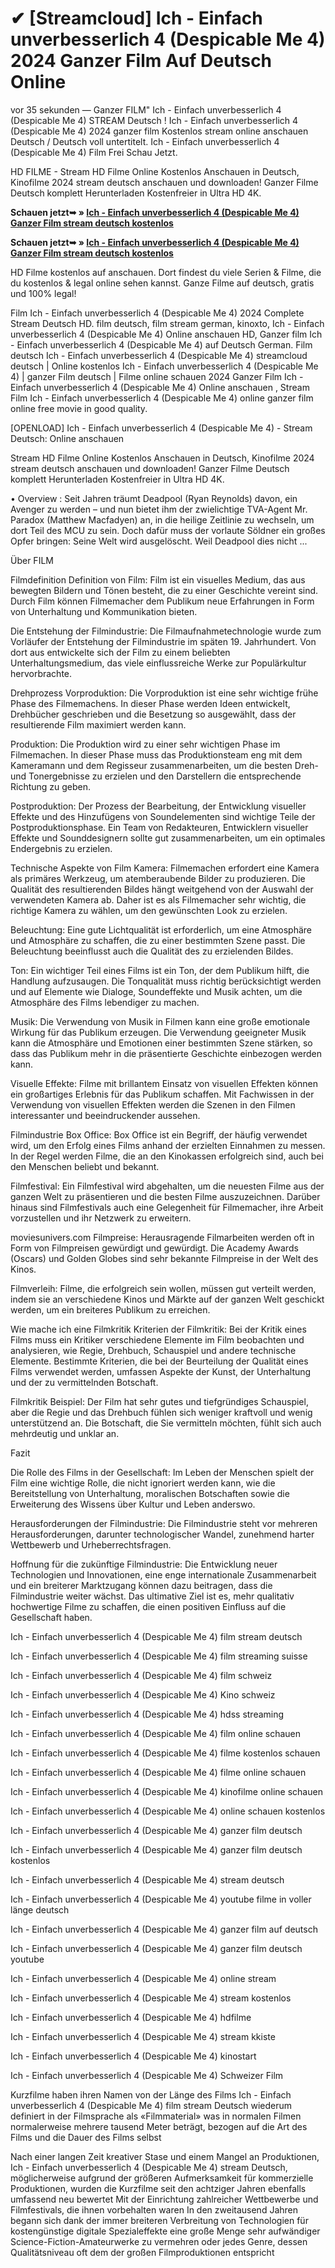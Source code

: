 # ✔ [Streamcloud] Ich - Einfach unverbesserlich 4 (Despicable Me 4) 2024 Ganzer Film Auf Deutsch Online


vor 35 sekunden — Ganzer FILM" Ich - Einfach unverbesserlich 4 (Despicable Me 4) STREAM Deutsch ! Ich - Einfach unverbesserlich 4 (Despicable Me 4) 2024 ganzer film Kostenlos stream online anschauen Deutsch / Deutsch voll untertitelt. Ich - Einfach unverbesserlich 4 (Despicable Me 4) Film Frei Schau Jetzt.

HD FILME - Stream HD Filme Online Kostenlos Anschauen in Deutsch, Kinofilme 2024 stream deutsch anschauen und downloaden! Ganzer Filme Deutsch komplett Herunterladen Kostenfreier in Ultra HD 4K.

**Schauen jetzt➥ » [Ich - Einfach unverbesserlich 4 (Despicable Me 4) Ganzer Film stream deutsch kostenlos](https://is.gd/bA0yvK)**

**Schauen jetzt➥ » [Ich - Einfach unverbesserlich 4 (Despicable Me 4) Ganzer Film stream deutsch kostenlos](https://is.gd/bA0yvK)**

HD Filme kostenlos auf anschauen. Dort findest du viele Serien & Filme, die du kostenlos & legal online sehen kannst. Ganze Filme auf deutsch, gratis und 100% legal!

Film Ich - Einfach unverbesserlich 4 (Despicable Me 4) 2024 Complete Stream Deutsch HD. film deutsch, film stream german, kinoxto, Ich - Einfach unverbesserlich 4 (Despicable Me 4) Online anschauen HD, Ganzer film Ich - Einfach unverbesserlich 4 (Despicable Me 4) auf Deutsch German. Film deutsch Ich - Einfach unverbesserlich 4 (Despicable Me 4) streamcloud deutsch | Online kostenlos Ich - Einfach unverbesserlich 4 (Despicable Me 4) | ganzer Film deutsch | Filme online schauen 2024 Ganzer Film Ich - Einfach unverbesserlich 4 (Despicable Me 4) Online anschauen , Stream Film Ich - Einfach unverbesserlich 4 (Despicable Me 4) online ganzer film online free movie in good quality.

[OPENLOAD] Ich - Einfach unverbesserlich 4 (Despicable Me 4) - Stream Deutsch: Online anschauen

Stream HD Filme Online Kostenlos Anschauen in Deutsch, Kinofilme 2024 stream deutsch anschauen und downloaden! Ganzer Filme Deutsch komplett Herunterladen Kostenfreier in Ultra HD 4K.

• Overview : Seit Jahren träumt Deadpool (Ryan Reynolds) davon, ein Avenger zu werden – und nun bietet ihm der zwielichtige TVA-Agent Mr. Paradox (Matthew Macfadyen) an, in die heilige Zeitlinie zu wechseln, um dort Teil des MCU zu sein. Doch dafür muss der vorlaute Söldner ein großes Opfer bringen: Seine Welt wird ausgelöscht. Weil Deadpool dies nicht ...

Über FILM

Filmdefinition
Definition von Film: Film ist ein visuelles Medium, das aus bewegten Bildern und Tönen besteht, die zu einer Geschichte vereint sind. Durch Film können Filmemacher dem Publikum neue Erfahrungen in Form von Unterhaltung und Kommunikation bieten.

Die Entstehung der Filmindustrie: Die Filmaufnahmetechnologie wurde zum Vorläufer der Entstehung der Filmindustrie im späten 19. Jahrhundert. Von dort aus entwickelte sich der Film zu einem beliebten Unterhaltungsmedium, das viele einflussreiche Werke zur Populärkultur hervorbrachte.

Drehprozess
Vorproduktion: Die Vorproduktion ist eine sehr wichtige frühe Phase des Filmemachens. In dieser Phase werden Ideen entwickelt, Drehbücher geschrieben und die Besetzung so ausgewählt, dass der resultierende Film maximiert werden kann.

Produktion: Die Produktion wird zu einer sehr wichtigen Phase im Filmemachen. In dieser Phase muss das Produktionsteam eng mit dem Kameramann und dem Regisseur zusammenarbeiten, um die besten Dreh- und Tonergebnisse zu erzielen und den Darstellern die entsprechende Richtung zu geben.

Postproduktion: Der Prozess der Bearbeitung, der Entwicklung visueller Effekte und des Hinzufügens von Soundelementen sind wichtige Teile der Postproduktionsphase. Ein Team von Redakteuren, Entwicklern visueller Effekte und Sounddesignern sollte gut zusammenarbeiten, um ein optimales Endergebnis zu erzielen.

Technische Aspekte von Film
Kamera: Filmemachen erfordert eine Kamera als primäres Werkzeug, um atemberaubende Bilder zu produzieren. Die Qualität des resultierenden Bildes hängt weitgehend von der Auswahl der verwendeten Kamera ab. Daher ist es als Filmemacher sehr wichtig, die richtige Kamera zu wählen, um den gewünschten Look zu erzielen.

Beleuchtung: Eine gute Lichtqualität ist erforderlich, um eine Atmosphäre und Atmosphäre zu schaffen, die zu einer bestimmten Szene passt. Die Beleuchtung beeinflusst auch die Qualität des zu erzielenden Bildes.

Ton: Ein wichtiger Teil eines Films ist ein Ton, der dem Publikum hilft, die Handlung aufzusaugen. Die Tonqualität muss richtig berücksichtigt werden und auf Elemente wie Dialoge, Soundeffekte und Musik achten, um die Atmosphäre des Films lebendiger zu machen.

Musik: Die Verwendung von Musik in Filmen kann eine große emotionale Wirkung für das Publikum erzeugen. Die Verwendung geeigneter Musik kann die Atmosphäre und Emotionen einer bestimmten Szene stärken, so dass das Publikum mehr in die präsentierte Geschichte einbezogen werden kann.

Visuelle Effekte: Filme mit brillantem Einsatz von visuellen Effekten können ein großartiges Erlebnis für das Publikum schaffen. Mit Fachwissen in der Verwendung von visuellen Effekten werden die Szenen in den Filmen interessanter und beeindruckender aussehen.

Filmindustrie
Box Office: Box Office ist ein Begriff, der häufig verwendet wird, um den Erfolg eines Films anhand der erzielten Einnahmen zu messen. In der Regel werden Filme, die an den Kinokassen erfolgreich sind, auch bei den Menschen beliebt und bekannt.

Filmfestival: Ein Filmfestival wird abgehalten, um die neuesten Filme aus der ganzen Welt zu präsentieren und die besten Filme auszuzeichnen. Darüber hinaus sind Filmfestivals auch eine Gelegenheit für Filmemacher, ihre Arbeit vorzustellen und ihr Netzwerk zu erweitern.

moviesunivers.com Filmpreise: Herausragende Filmarbeiten werden oft in Form von Filmpreisen gewürdigt und gewürdigt. Die Academy Awards (Oscars) und Golden Globes sind sehr bekannte Filmpreise in der Welt des Kinos.

Filmverleih: Filme, die erfolgreich sein wollen, müssen gut verteilt werden, indem sie an verschiedene Kinos und Märkte auf der ganzen Welt geschickt werden, um ein breiteres Publikum zu erreichen.

Wie mache ich eine Filmkritik
Kriterien der Filmkritik: Bei der Kritik eines Films muss ein Kritiker verschiedene Elemente im Film beobachten und analysieren, wie Regie, Drehbuch, Schauspiel und andere technische Elemente. Bestimmte Kriterien, die bei der Beurteilung der Qualität eines Films verwendet werden, umfassen Aspekte der Kunst, der Unterhaltung und der zu vermittelnden Botschaft.

Filmkritik Beispiel: Der Film hat sehr gutes und tiefgründiges Schauspiel, aber die Regie und das Drehbuch fühlen sich weniger kraftvoll und wenig unterstützend an. Die Botschaft, die Sie vermitteln möchten, fühlt sich auch mehrdeutig und unklar an.

Fazit

Die Rolle des Films in der Gesellschaft: Im Leben der Menschen spielt der Film eine wichtige Rolle, die nicht ignoriert werden kann, wie die Bereitstellung von Unterhaltung, moralischen Botschaften sowie die Erweiterung des Wissens über Kultur und Leben anderswo.

Herausforderungen der Filmindustrie: Die Filmindustrie steht vor mehreren Herausforderungen, darunter technologischer Wandel, zunehmend harter Wettbewerb und Urheberrechtsfragen.

Hoffnung für die zukünftige Filmindustrie: Die Entwicklung neuer Technologien und Innovationen, eine enge internationale Zusammenarbeit und ein breiterer Marktzugang können dazu beitragen, dass die Filmindustrie weiter wächst. Das ultimative Ziel ist es, mehr qualitativ hochwertige Filme zu schaffen, die einen positiven Einfluss auf die Gesellschaft haben.

Ich - Einfach unverbesserlich 4 (Despicable Me 4) film stream deutsch

Ich - Einfach unverbesserlich 4 (Despicable Me 4) film streaming suisse

Ich - Einfach unverbesserlich 4 (Despicable Me 4) film schweiz

Ich - Einfach unverbesserlich 4 (Despicable Me 4) Kino schweiz

Ich - Einfach unverbesserlich 4 (Despicable Me 4) hdss streaming

Ich - Einfach unverbesserlich 4 (Despicable Me 4) film online schauen

Ich - Einfach unverbesserlich 4 (Despicable Me 4) filme kostenlos schauen

Ich - Einfach unverbesserlich 4 (Despicable Me 4) filme online schauen

Ich - Einfach unverbesserlich 4 (Despicable Me 4) kinofilme online schauen

Ich - Einfach unverbesserlich 4 (Despicable Me 4) online schauen kostenlos

Ich - Einfach unverbesserlich 4 (Despicable Me 4) ganzer film deutsch

Ich - Einfach unverbesserlich 4 (Despicable Me 4) ganzer film deutsch kostenlos

Ich - Einfach unverbesserlich 4 (Despicable Me 4) stream deutsch

Ich - Einfach unverbesserlich 4 (Despicable Me 4) youtube filme in voller länge deutsch

Ich - Einfach unverbesserlich 4 (Despicable Me 4) ganzer film auf deutsch

Ich - Einfach unverbesserlich 4 (Despicable Me 4) ganzer film deutsch youtube

Ich - Einfach unverbesserlich 4 (Despicable Me 4) online stream

Ich - Einfach unverbesserlich 4 (Despicable Me 4) stream kostenlos

Ich - Einfach unverbesserlich 4 (Despicable Me 4) hdfilme

Ich - Einfach unverbesserlich 4 (Despicable Me 4) stream kkiste

Ich - Einfach unverbesserlich 4 (Despicable Me 4) kinostart

Ich - Einfach unverbesserlich 4 (Despicable Me 4) Schweizer Film

Kurzfilme haben ihren Namen von der Länge des Films Ich - Einfach unverbesserlich 4 (Despicable Me 4) film stream Deutsch wiederum definiert in der Filmsprache als «Filmmaterial» was in normalen Filmen normalerweise mehrere tausend Meter beträgt, bezogen auf die Art des Films und die Dauer des Films selbst

Nach einer langen Zeit kreativer Stase und einem Mangel an Produktionen, Ich - Einfach unverbesserlich 4 (Despicable Me 4) stream Deutsch, möglicherweise aufgrund der größeren Aufmerksamkeit für kommerzielle Produktionen, wurden die Kurzfilme seit den achtziger Jahren ebenfalls umfassend neu bewertet Mit der Einrichtung zahlreicher Wettbewerbe und Filmfestivals, die ihnen vorbehalten waren In den zweitausend Jahren begann sich dank der immer breiteren Verbreitung von Technologien für kostengünstige digitale Spezialeffekte eine große Menge sehr aufwändiger Science-Fiction-Amateurwerke zu vermehren oder jedes Genre, dessen Qualitätsniveau oft dem der großen Filmproduktionen entspricht
